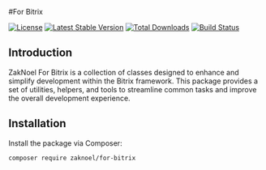 #For Bitrix

[![License](https://img.shields.io/badge/license-MIT-blue.svg)](https://opensource.org/licenses/MIT)
[![Latest Stable Version](https://poser.pugx.org/zaknoel/for-bitrix/v/stable)](https://packagist.org/packages/zaknoel/for-bitrix)
[![Total Downloads](https://poser.pugx.org/zaknoel/for-bitrix/downloads)](https://packagist.org/packages/zaknoel/for-bitrix)
[![Build Status](https://travis-ci.org/zaknoel/for-bitrix.svg?branch=master)](https://travis-ci.org/zaknoel/for-bitrix)

## Introduction

ZakNoel For Bitrix is a collection of classes designed to enhance and simplify development within the Bitrix framework. This package provides a set of utilities, helpers, and tools to streamline common tasks and improve the overall development experience.

## Installation

Install the package via Composer:

```bash
composer require zaknoel/for-bitrix
